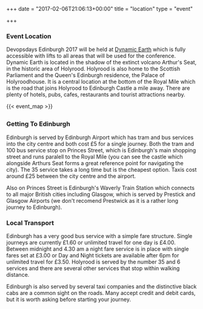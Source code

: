 +++
date = "2017-02-06T21:06:13+00:00"
title = "location"
type = "event"

+++

### Event Location

Devopsdays Edinburgh 2017 will be held at <a href="http://www.dynamicearth.co.uk" target="_blank">Dynamic Earth</a> which is fully accessible with lifts to all areas that will be used for the conference. Dynamic Earth is located in the shadow of the extinct volcano Arthur's Seat, in the historic area of Holyrood. Holyrood is also home to the Scottish Parliament and the Queen's Edinburgh residence, the Palace of Holyroodhouse. It is a central location at the bottom of the Royal Mile which is the road that joins Holyrood to Edinburgh Castle a mile away. There are plenty of hotels, pubs, cafes, restaurants and tourist attractions nearby.

<div style="width: 550px; padding-bottom: 5px; margin: 0 auto;">
{{< event_map >}} 
</div>

### Getting To Edinburgh

Edinburgh is served by Edinburgh Airport which has tram and bus services into the city centre and both cost £5 for a single journey. Both the tram and 100 bus service stop on Princes Street, which is Edinburgh's main shopping street and runs paralell to the Royal Mile (you can see the castle which alongside Arthurs Seat forms a great reference point for navigating the city). The 35 service takes a long time but is the cheapest option. Taxis cost around £25 between the city centre and the airport.

Also on Princes Street is Edinburgh's Waverly Train Station which connects to all major British cities including Glasgow, which is served by Prestick and Glasgow Airports (we don't recomend Prestwick as it is a rather long journey to Edinburgh).

### Local Transport

Edinburgh has a very good bus service with a simple fare structure. Single journeys are currently £1.60 or unlimited travel for one day is £4.00. Between midnight and 4.30 am a night fare service is in place with single fares set at £3.00 or Day and Night tickets are available after 6pm for unlimited travel for £3.50. Holyrood is served by the number 35 and 6 services and there are several other services that stop within walking distance.

Edinburgh is also served by several taxi companies and the distinctive black cabs are a common sight on the roads. Many accept credit and debit cards, but it is worth asking before starting your journey.